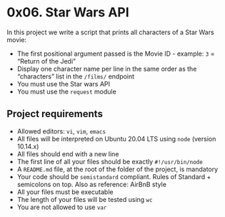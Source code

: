 # 0x06. Star Wars API

In this project we write a script that prints all characters of a Star Wars movie:

- The first positional argument passed is the Movie ID - example: `3` = “Return of the Jedi”
- Display one character name per line in the same order as the “characters” list in the `/films/` endpoint
- You must use the Star wars API
- You must use the `request` module

## Project requirements
- Allowed editors: `vi`, `vim`, `emacs`
- All files will be interpreted on Ubuntu 20.04 LTS using `node` (version 10.14.x)
- All files should end with a new line
- The first line of all your files should be exactly `#!/usr/bin/node`
- A `README.md` file, at the root of the folder of the project, is mandatory
- Your code should be `semistandard` compliant. Rules of Standard + semicolons on top. Also as reference: AirBnB style
- All your files must be executable
- The length of your files will be tested using `wc`
- You are not allowed to use `var`